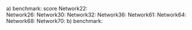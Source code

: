 a) benchmark: 
                score
    Network22:  
    Network26:
    Network30:
    Network32:
    Network36:
    Network61:
    Network64:
    Network68:
    Network70:
b) benchmark: 
